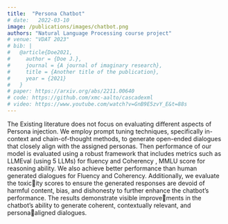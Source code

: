 ```yaml
---
title:  "Persona Chatbot"
# date:   2022-03-10
image: /publications/images/chatbot.png
authors: "Natural Language Processing course project"
# venue: "VDAT 2023"
# bib: |
#   @article{Doe2021,
#     author = {Doe J.},
#     journal = {A journal of imaginary research},
#     title = {Another title of the publication},
#     year = {2021}
#   }
# paper: https://arxiv.org/abs/2211.00640
# code: https://github.com/xmc-aalto/cascadexml
# video: https://www.youtube.com/watch?v=GnB9E5zvY_E&t=88s
---
```

The Existing literature does not focus on evaluating different aspects of Persona injection. We employ prompt tuning techniques, specifically in-context and chain-of-thought methods, to generate open-ended dialogues that closely align with the assigned personas. Then performance of our model is evaluated using a robust framework that includes metrics such as LLMEval (using 5 LLMs) for fluency and Coherency , MMLU score for reasoning ability. We also achieve better performance than human generated dialogues for Fluency and Coherency. Additionally, we evaluate the toxicity scores to ensure the generated responses are devoid of harmful content, bias, and dishonesty to further enhance the chatbot’s performance. The results demonstrate visible improvements in the chatbot’s ability to generate coherent, contextually relevant, and personaaligned dialogues.
